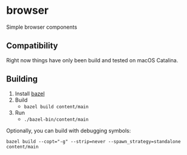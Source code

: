 # browser
Simple browser components

## Compatibility

Right now things have only been build and tested on macOS Catalina.

## Building

1. Install [bazel](https://docs.bazel.build/versions/master/install.html)
1. Build
   - `bazel build content/main`
1. Run
   - `./bazel-bin/content/main`

Optionally, you can build with debugging symbols:

```bazel build --copt="-g" --strip=never --spawn_strategy=standalone content/main```
